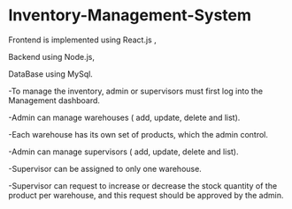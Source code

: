 # Inventory-Management-System 
Frontend is implemented using React.js ,

Backend using Node.js,

DataBase using MySql.

-To manage the inventory, admin or supervisors must first log into the Management dashboard.

-Admin can manage warehouses ( add, update, delete and list). 

-Each warehouse has its own set of products, which the admin control.

-Admin can manage supervisors ( add, update, delete and list).

-Supervisor can be assigned to only one warehouse.

-Supervisor can request to increase or decrease the stock quantity of the product per warehouse, and this request should be approved by the admin.
